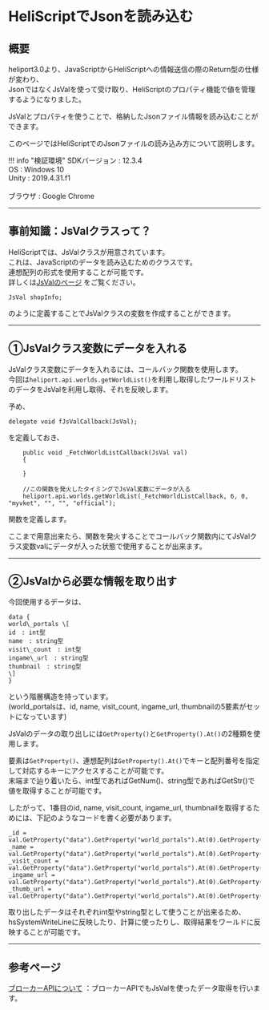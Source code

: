 # HeliScriptでJsonを読み込む

## 概要

heliport3.0より、JavaScriptからHeliScriptへの情報送信の際のReturn型の仕様が変わり、  
JsonではなくJsValを使って受け取り、HeliScriptのプロパティ機能で値を管理するようになりました。

JsValとプロパティを使うことで、格納したJsonファイル情報を読み込むことができます。

このページではHeliScriptでのJsonファイルの読み込み方について説明します。

!!! info "検証環境"
    SDKバージョン : 12.3.4<br>
    OS : Windows 10<br>
    Unity : 2019.4.31.f1<br>  
    ブラウザ : Google Chrome

---

## 事前知識：JsValクラスって？

HeliScriptでは、JsValクラスが用意されています。  
これは、JavaScriptのデータを読み込むためのクラスです。  
連想配列の形式を使用することが可能です。  
詳しくは[JsValのページ](https://vrhikky.github.io/VketCloudSDK_Documents/latest/ExternalAPI/JsVal.html) をご覧ください。

```
JsVal shopInfo;
```

のように定義することでJsValクラスの変数を作成することができます。

---

## ①JsValクラス変数にデータを入れる

JsValクラス変数にデータを入れるには、コールバック関数を使用します。  
今回は`heliport.api.worlds.getWorldList()`を利用し取得したワールドリストのデータをJsValを利用し取得、それを反映します。

予め、

```
delegate void fJsValCallback(JsVal);
```

を定義しておき、

```
    public void _FetchWorldListCallback(JsVal val)
    {
    
    }
    
    //この関数を発火したタイミングでJsVal変数にデータが入る
    heliport.api.worlds.getWorldList(_FetchWorldListCallback, 6, 0, "myvket", "", "", "official");
```

関数を定義します。

ここまで用意出来たら、関数を発火することでコールバック関数内にてJsValクラス変数valにデータが入った状態で使用することが出来ます。

---

## ②JsValから必要な情報を取り出す

今回使用するデータは、

```
data {  
world\_portals \[  
id　: int型  
name　: string型  
visit\_count　: int型  
ingame\_url　: string型  
thumbnail　: string型  
\]  
}
```

という階層構造を持っています。  
(world\_portalsは、id, name, visit\_count, ingame\_url, thumbnailの5要素がセットになっています)

JsValのデータの取り出しには`GetProperty()`と`GetProperty().At()`の2種類を使用します。

要素は`GetProperty()`、連想配列は`GetProperty().At()`でキーと配列番号を指定して対応するキーにアクセスすることが可能です。  
末端まで辿り着いたら、int型であればGetNum()、string型であればGetStr()で値を取得することが可能です。

したがって、1番目のid, name, visit\_count, ingame\_url, thumbnailを取得するためには、下記のようなコードを書く必要があります。

```
_id = val.GetProperty("data").GetProperty("world_portals").At(0).GetProperty("id").GetNum(); _name = val.GetProperty("data").GetProperty("world_portals").At(0).GetProperty("name").GetStr(); _visit_count = val.GetProperty("data").GetProperty("world_portals").At(0).GetProperty("visit_count").GetNum(); _ingame_url = val.GetProperty("data").GetProperty("world_portals").At(0).GetProperty("ingame_url").GetStr(); _thumb_url = val.GetProperty("data").GetProperty("world_portals").At(0).GetProperty("thumbnail").GetStr();
```

取り出したデータはそれぞれint型やstring型として使うことが出来るため、  
hsSystemWriteLineに反映したり、計算に使ったりし、取得結果をワールドに反映することが可能です。

---

## 参考ページ

[ブローカーAPIについて](https://vrhikky.github.io/VketCloudSDK_Documents/latest/ExternalAPI/BrokerAPI.html) ：ブローカーAPIでもJsValを使ったデータ取得を行います。
